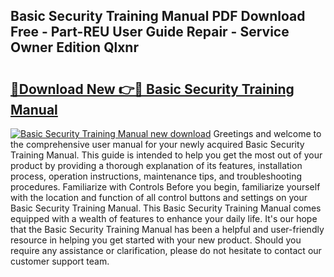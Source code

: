 ## Basic Security Training Manual PDF Download Free - Part-REU User Guide Repair - Service Owner Edition Qlxnr

# <h2><a href="http://bc21446.oget.top/?id=Basic+Security+Training+Manual">🔗Download New 👉🔴 Basic Security Training Manual</a></h2>

[![Basic Security Training Manual new download](https://i.imgur.com/5g1atiW.png)](http://bc21446.oget.top/?id=Basic+Security+Training+Manual)
Greetings and welcome to the comprehensive user manual for your newly acquired Basic Security Training Manual. This guide is intended to help you get the most out of your product by providing a thorough explanation of its features, installation process, operation instructions, maintenance tips, and troubleshooting procedures. Familiarize with Controls Before you begin, familiarize yourself with the location and function of all control buttons and settings on your Basic Security Training Manual. This Basic Security Training Manual comes equipped with a wealth of features to enhance your daily life. It's our hope that the Basic Security Training Manual has been a helpful and user-friendly resource in helping you get started with your new product. Should you require any assistance or clarification, please do not hesitate to contact our customer support team.
